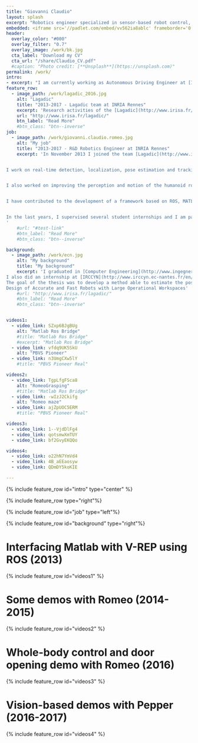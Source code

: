 ```yaml
---
title: "Giovanni Claudio"
layout: splash
excerpt: "Robotics engineer specialized in sensor-based robot control, visual servoing, computer vision and machine learning."
embedded: <iframe src='//padlet.com/embed/vv562ia8ablc' frameborder='0' width='100%' height='400px' style='padding:0;margin:0;border:none'></iframe>
header:
  overlay_color: "#000"
  overlay_filter: "0.7"
  overlay_image: /work/bk.jpg
  cta_label: "Download my CV"
  cta_url: "/share/Claudio_CV.pdf"
  #caption: "Photo credit: [**Unsplash**](https://unsplash.com)"
permalink: /work/
intro: 
- excerpt: "I am currently working as Autonomous Driving Engineer at [Italdesign-Giugiaro](http://www.italdesign.it/) in Turin (Italy)."
feature_row:
  - image_path: /work/lagadic_2016.jpg
    alt: "Lagadic"
    title: "2013-2017 - Lagadic team at INRIA Rennes"
    excerpt: 'Research activities of the [Lagadic](http://www.irisa.fr/lagadic/) team deal with robot vision, visual servoing, real-time visual tracking and SLAM for applications in localization, manipulation, navigation, medical robotics and augmented reality. Visual servoing consists in using the information provided by a vision sensor to control the movements of a dynamic system. Such systems are usually robot arms, or mobile robots, but can also be virtual robots, or even a virtual camera.'
    url: "http://www.irisa.fr/lagadic/"
    btn_label: "Read More"
    #btn_class: "btn--inverse"
job:
  - image_path: /work/giovanni.claudio.romeo.jpg
    alt: "My job"
    title: "2013-2017 - R&D Robotics Engineer at INRIA Rennes"
    excerpt: 'In November 2013 I joined the team [Lagadic](http://www.irisa.fr/lagadic/)  in INRIA Rennes led by [François Chaumette](http://www.irisa.fr/lagadic/team/Francois.Chaumette-eng.html) with the role of R&D Robotics Engineer. My goal is to make robots smarter, helping them to perceive and understand our world and to take action autonomously.   


I work on real-time detection, localization, pose estimation and tracking of different kinds of targets and I implemented state-of-the-art visual servoing algorithms that significantly improved the robustness and accuracy of several types of robots (mobile, humanoid, industrial robots and drones).  To validate these approaches, I created numerous demonstrations using 2D and RGB-D cameras, radars and microphones. 


I also worked on improving the perception and motion of the humanoid robots Romeo and Pepper. These robots can now track a target with their gaze, detect and follow a person, detect and grasp objects, deliver them to a human, manipulate them using two hands simultaneously and open a door.


I have contributed to the development of a framework based on ROS, MATLAB/Simulink, and V-REP, for a fast prototyping of robot control algorithms. This system allows testing sensor-based control algorithms before on simulated robots in V-REP and later on the real robots, with a few changes. 


In the last years, I supervised several student internships and I am participating as a mentor in the Google Summer of Code. I also published scientific articles at IEEE Robotics and Automation Letters (RA-L),  ICRA’17 and Humanoids’16.
'
    #url: "#test-link"
    #btn_label: "Read More"
    #btn_class: "btn--inverse"

background:
  - image_path: /work/ecn.jpg
    alt: "My background"
    title: "My background"
    excerpt: 'I graduated in [Computer Engineering](http://www.ingegneriainformatica.dibris.unige.it/) in Genoa (Italy) and later I obtained a double degree: Master in Robotics Engineering (University of Genoa) and  [Master ARIA](http://masteraria.irccyn.ec-nantes.fr/index.php/presentationaria-en) in Advanced Robotics (École Centrale de Nantes). 
I also did an internship at [IRCCYN](http://www.irccyn.ec-nantes.fr/en/) on "Pose and velocity estimation for high-speed robot control" (using a vision system) under the supervision of Philippe Martinet.
The goal of the thesis was to develop a method able to estimate the pose and the velocity of a high-speed parallel robot at a very high frequency (1 kHz- 2 kHz). My work was part of the French ANR [Project ARROW](http://www.irccyn.ec-nantes.fr/~briot/ANR_ARROW.html):
Design of Accurate and Fast Robots with Large Operational Workspaces'
    #url: "http://www.irisa.fr/lagadic/"
    #btn_label: "Read More"
    #btn_class: "btn--inverse"


videos1:
  - video_link: SZxp6BJgBUg
    alt: "Matlab Ros Bridge"
    #title: "Matlab Ros Bridge"
    #excerpt: "Matlab Ros Bridge"
  - video_link: vfdq9UK5SkU
    alt: "PBVS Pioneer"
  - video_link: n3UmgCXw5lY
    #title: "PBVS Pioneer Real"

videos2:
  - video_link: TgpLfgFSca8
    alt: "RomeoGrasping"
    #title: "Matlab Ros Bridge"
  - video_link: -wIzJ2Ckifg
    alt: "Romeo maze"
  - video_link: ajZpUOC5ERM
    #title: "PBVS Pioneer Real"

videos3:
  - video_link: 1--VjdDlFg4
  - video_link: qotsmwXmTUY
  - video_link: bf2GvyEKQQo

videos4:
  - video_link: o22hN7YmVd4
  - video_link: 4B_aEEaosyw
  - video_link: QDmDY5koKIE

---
```


{% include feature_row id="intro" type="center" %}

{% include feature_row type="right"%}

{% include feature_row id="job" type="left"%}

{% include feature_row id="background" type="right"%}

# Interfacing Matlab with V-REP using ROS (2013)
{% include feature_row id="videos1" %}

# Some demos with Romeo (2014-2015)
{% include feature_row id="videos2" %}

# Whole-body control and door opening demo with Romeo (2016)
{% include feature_row id="videos3" %}

# Vision-based demos with Pepper (2016-2017)
{% include feature_row id="videos4" %}

